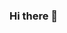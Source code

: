 ### Hi there 👋

<!--
**Arnob71/Arnob71** is a ✨ _special_ ✨ repository because its `README.md` (this file) appears on your GitHub profile.

Here are some ideas to get you started:

- 🔭 I’m currently working on JAVA
- 🌱 I’m currently learning Computer Science and Engineering
- 📫 How to reach me: https://twitter.com/ArnobLaskar
-->
